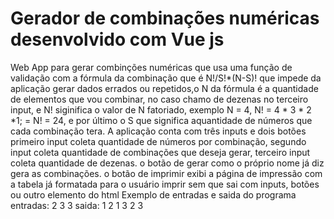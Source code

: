 # Gerador de combinações numéricas desenvolvido com Vue js
Web App para gerar combinções numéricas que usa uma função de validação com a fórmula da combinação que é N!/S!*(N-S)! que impede da aplicação gerar dados errados ou repetidos,o N da fórmula é a quantidade de elementos que vou combinar, no caso chamo de dezenas no terceiro input, e N! siginifica o valor de N fatoriado, exemplo N = 4, N! = 4 * 3 * 2 *1; = N! = 24, e por último o S que significa aquantidade de números que cada combinação tera.
A aplicação conta com três inputs e dois botões
primeiro input coleta quantidade de números por combinação,
segundo input coleta quantidade de combinações que deseja gerar,
terceiro input coleta quantidade de dezenas.
o botão de gerar como o próprio nome já diz gera as combinações.
o botão de imprimir exibi a página de impressão com a tabela já formatada para o usuário imprir sem que sai com inputs, botões ou outro elemento do html
Exemplo de entradas e saida do programa
entradas: 2 3 3
saida:
1 2
1 3
2 3
